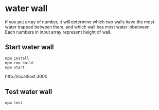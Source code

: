 # water wall

if you put array of number, it will determine which two walls have the most water trapped between them, and which wall has most water inbetween.
Each numbers in input array represent height of wall.


## Start water wall

```sh
npm install
npm run build
npm start
```
http://localhost:3000


## Test water wall

```sh
npm test
```